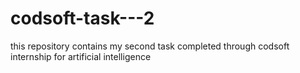 # codsoft-task---2
this repository contains my second task completed through codsoft internship for artificial intelligence
